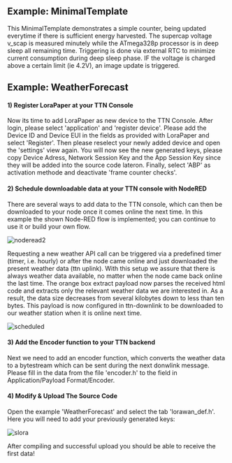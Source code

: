 Example: MinimalTemplate
-------------------
This MinimalTemplate demonstrates a simple counter, being updated everytime if there is sufficient energy harvested. The supercap voltage v_scap is measured minutely while the ATmega328p processor is in deep sleep all remaining time. Triggering is done via external RTC to minimize current consumption during deep sleep phase. IF the voltage is charged above a certain limit (ie 4.2V), an image update is triggered. 

Example: WeatherForecast
-------------------

#### 1) Register LoraPaper at your TTN Console

Now its time to add LoraPaper as new device to the TTN Console. After login, please select 'application' and 'register device'. Please add the Device ID and Device EUI  in the fields as provided with LoraPaper and select 'Register'. Then please reselect your newly added device and open the 'settings' view again. You will now see the new generated keys, please copy Device Adress, Network Session Key and the App Session Key since they will be added into the source code lateron. Finally, select 'ABP' as activation methode and deactivate 'frame counter checks'.

#### 2) Schedule downloadable data at your TTN console with NodeRED

There are several ways to add data to the TTN console, which can then be downloaded to your node once it comes online the next time. In this example the shown Node-RED flow is implemented; you can continue to use it or build your own flow.

![noderead2](https://user-images.githubusercontent.com/21104467/71321637-c1accb80-24bc-11ea-906a-3cce3634e421.jpg)

Requesting a new weather API call can be triggered via a predefined timer (timer, i.e. hourly) or after the node came online and just downloaded the present weather data (ttn uplink). With this setup we assure that there is always weather data available, no matter when the node came back online the last time. The orange box extract payload now parses the received html code and extracts only the relevant weather data we are interested in. As a result, the data size decreases from several kilobytes down to less than ten bytes. This payload is now configured in ttn-downlink to be downloaded to our weather station when it is online next time.

![scheduled](https://user-images.githubusercontent.com/21104467/71321656-2a944380-24bd-11ea-957f-c4cb6a82c611.jpg)

#### 3) Add the Encoder function to your TTN backend

Next we need to add an encoder function, which converts the weather data to a bytestream which can be sent during the next donwlink message. Please fill in the data from the file 'encoder.h' to the field in Application/Payload Format/Encoder.

#### 4) Modify & Upload The Source Code

Open the example 'WeatherForecast' and select the tab 'lorawan_def.h'. Here you will need to add your previously generated keys:

![slora](https://user-images.githubusercontent.com/21104467/71319850-f1030e80-24a3-11ea-84f9-7d1ee86cc57c.jpg)

After compiling and successful upload you should be able to receive the first data!
